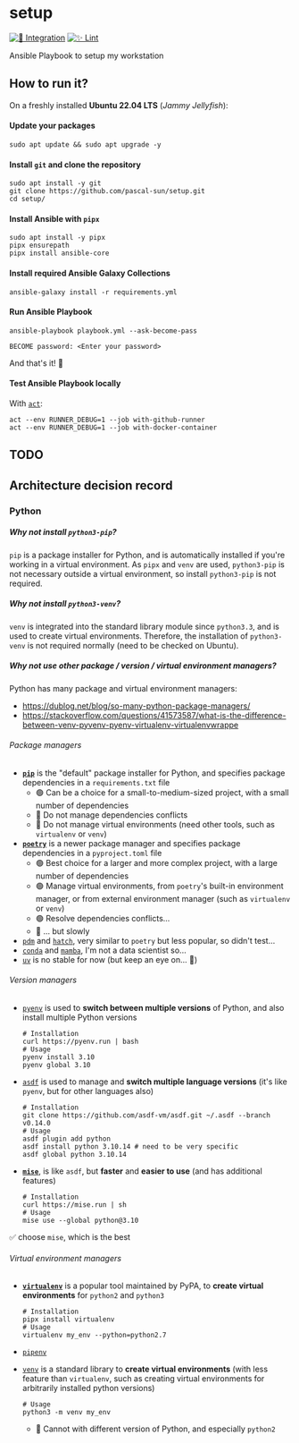 # setup

[![🚀 Integration](https://github.com/pascal-sun/setup/actions/workflows/run-ansible.yml/badge.svg)](https://github.com/pascal-sun/setup/actions/workflows/run-ansible.yml)
[![✨ Lint](https://github.com/pascal-sun/setup/actions/workflows/lint.yml/badge.svg)](https://github.com/pascal-sun/setup/actions/workflows/lint.yml)

Ansible Playbook to setup my workstation

## How to run it?

On a freshly installed **Ubuntu 22.04 LTS** (_Jammy Jellyfish_):

#### Update your packages

```shell
sudo apt update && sudo apt upgrade -y
```

#### Install `git` and clone the repository

```shell
sudo apt install -y git
git clone https://github.com/pascal-sun/setup.git
cd setup/
```

#### Install Ansible with `pipx`

```shell
sudo apt install -y pipx
pipx ensurepath
pipx install ansible-core
```

#### Install required Ansible Galaxy Collections

```shell
ansible-galaxy install -r requirements.yml
```

#### Run Ansible Playbook

```shell
ansible-playbook playbook.yml --ask-become-pass 
```

```shell
BECOME password: <Enter your password>
```

And that's it! :rocket:

#### Test Ansible Playbook locally

With [`act`](https://nektosact.com/):

```shell
act --env RUNNER_DEBUG=1 --job with-github-runner 
act --env RUNNER_DEBUG=1 --job with-docker-container
```

## TODO

## Architecture decision record

### Python

##### Why not install `python3-pip`?

`pip` is a package installer for Python, and is automatically installed if you're working in a virtual environment.
As `pipx` and `venv` are used, `python3-pip` is not necessary outside a virtual environment,
so install `python3-pip` is not required.

##### Why not install `python3-venv`?

`venv` is integrated into the standard library module since `python3.3`, and is used to create virtual environments.
Therefore, the installation of `python3-venv` is not required normally (need to be checked on Ubuntu).

##### Why not use other package / version / virtual environment managers?

Python has many package and virtual environment managers:

- https://dublog.net/blog/so-many-python-package-managers/
- https://stackoverflow.com/questions/41573587/what-is-the-difference-between-venv-pyvenv-pyenv-virtualenv-virtualenvwrappe

###### Package managers

- **[`pip`](https://pip.pypa.io/)** is the "default" package installer for Python, and specifies package
  dependencies in a `requirements.txt` file
    - :green_circle: Can be a choice for a small-to-medium-sized project, with a small number of dependencies
    - :red_circle: Do not manage dependencies conflicts
    - :red_circle: Do not manage virtual environments (need other tools, such as `virtualenv` or `venv`)
- **[`poetry`](https://python-poetry.org/)** is a newer package manager and specifies package dependencies in
  a `pyproject.toml` file
    - :green_circle: Best choice for a larger and more complex project, with a large number of dependencies
    - :green_circle: Manage virtual environments, from `poetry`'s built-in environment manager, or from external
      environment manager (such as `virtualenv` or `venv`)
    - :green_circle: Resolve dependencies conflicts...
    - :red_circle: ... but slowly
- [`pdm`](https://pdm-project.org/) and [`hatch`](https://hatch.pypa.io/), very similar to `poetry` but less popular, so
  didn't test...
- [`conda`](https://docs.conda.io) and [`mamba`](https://mamba.readthedocs.io/), I'm not a data scientist so...
- [`uv`](https://astral.sh/blog/uv) is no stable for now (but keep an eye on... :eyes:)

###### Version managers

- [`pyenv`](https://github.com/pyenv/pyenv) is used to **switch between multiple versions** of Python, and also install
  multiple Python versions
  ```shell
  # Installation
  curl https://pyenv.run | bash
  # Usage
  pyenv install 3.10
  pyenv global 3.10
  ```

- [`asdf`](https://asdf-vm.com/) is used to manage and **switch multiple language versions** (it's like
  `pyenv`, but for other languages also)
  ```shell
  # Installation
  git clone https://github.com/asdf-vm/asdf.git ~/.asdf --branch v0.14.0
  # Usage
  asdf plugin add python
  asdf install python 3.10.14 # need to be very specific
  asdf global python 3.10.14
  ```

- **[`mise`](https://mise.jdx.dev/)**, is like `asdf`, but **faster** and **easier to use** (and has additional
  features)
  ```shell
  # Installation
  curl https://mise.run | sh
  # Usage
  mise use --global python@3.10
  ```

:white_check_mark: choose `mise`, which is the best

###### Virtual environment managers

- **[`virtualenv`](https://virtualenv.pypa.io/)** is a popular tool maintained by PyPA, to
  **create virtual environments** for `python2` and `python3`
  ```shell
  # Installation
  pipx install virtualenv
  # Usage
  virtualenv my_env --python=python2.7
  ```
- [`pipenv`](https://pipenv.pypa.io/)


- [`venv`](https://docs.python.org/3/library/venv.html) is a standard library to **create virtual environments** (with
  less feature than `virtualenv`, such as creating virtual environments for arbitrarily installed python versions)
  ```shell
  # Usage
  python3 -m venv my_env
  ```
    - :red_circle: Cannot with different version of Python, and especially `python2`
